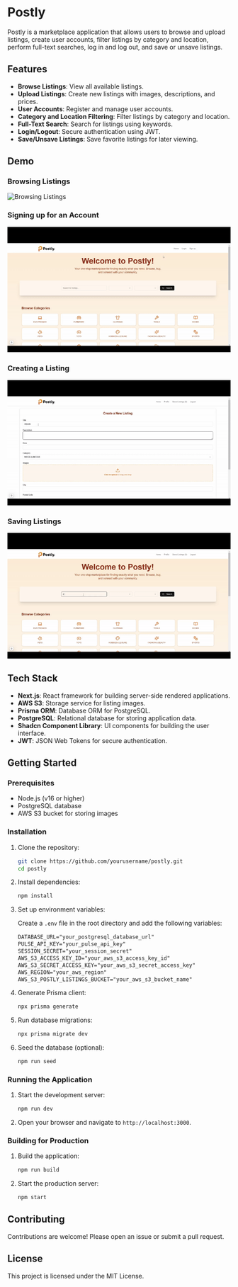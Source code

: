 # Postly

Postly is a marketplace application that allows users to browse and upload listings, create user accounts, filter listings by category and location, perform full-text searches, log in and log out, and save or unsave listings.

## Features

- **Browse Listings**: View all available listings.
- **Upload Listings**: Create new listings with images, descriptions, and prices.
- **User Accounts**: Register and manage user accounts.
- **Category and Location Filtering**: Filter listings by category and location.
- **Full-Text Search**: Search for listings using keywords.
- **Login/Logout**: Secure authentication using JWT.
- **Save/Unsave Listings**: Save favorite listings for later viewing.

## Demo

### Browsing Listings

![Browsing Listings](./public/postly_search_demo-ezgif.com-video-to-gif-converter.gif)

### Signing up for an Account

![Uploading a Listing](./public/postly_signup_demo-ezgif.com-video-to-gif-converter.gif)

### Creating a Listing

![Creating a Listing](<./public/postly_create_listing_demo1-ezgif.com-video-to-gif-converter%20(1).gif>)

### Saving Listings

![Saving Listings](./public/postly_save_listing_demo-ezgif.com-video-to-gif-converter.gif)

## Tech Stack

- **Next.js**: React framework for building server-side rendered applications.
- **AWS S3**: Storage service for listing images.
- **Prisma ORM**: Database ORM for PostgreSQL.
- **PostgreSQL**: Relational database for storing application data.
- **Shadcn Component Library**: UI components for building the user interface.
- **JWT**: JSON Web Tokens for secure authentication.

## Getting Started

### Prerequisites

- Node.js (v16 or higher)
- PostgreSQL database
- AWS S3 bucket for storing images

### Installation

1. Clone the repository:

   ```sh
   git clone https://github.com/yourusername/postly.git
   cd postly
   ```

2. Install dependencies:

   ```sh
   npm install
   ```

3. Set up environment variables:

   Create a `.env` file in the root directory and add the following variables:

   ```properties
   DATABASE_URL="your_postgresql_database_url"
   PULSE_API_KEY="your_pulse_api_key"
   SESSION_SECRET="your_session_secret"
   AWS_S3_ACCESS_KEY_ID="your_aws_s3_access_key_id"
   AWS_S3_SECRET_ACCESS_KEY="your_aws_s3_secret_access_key"
   AWS_REGION="your_aws_region"
   AWS_S3_POSTLY_LISTINGS_BUCKET="your_aws_s3_bucket_name"
   ```

4. Generate Prisma client:

   ```sh
   npx prisma generate
   ```

5. Run database migrations:

   ```sh
   npx prisma migrate dev
   ```

6. Seed the database (optional):

   ```sh
   npm run seed
   ```

### Running the Application

1. Start the development server:

   ```sh
   npm run dev
   ```

2. Open your browser and navigate to `http://localhost:3000`.

### Building for Production

1. Build the application:

   ```sh
   npm run build
   ```

2. Start the production server:

   ```sh
   npm start
   ```

## Contributing

Contributions are welcome! Please open an issue or submit a pull request.

## License

This project is licensed under the MIT License.

